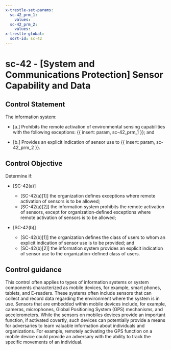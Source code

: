 ```yaml
---
x-trestle-set-params:
  sc-42_prm_1:
    values:
  sc-42_prm_2:
    values:
x-trestle-global:
  sort-id: sc-42
---
```


# sc-42 - \[System and Communications Protection\] Sensor Capability and Data

## Control Statement

The information system:

- \[a.\] Prohibits the remote activation of environmental sensing capabilities with the following exceptions: {{ insert: param, sc-42_prm_1 }}; and

- \[b.\] Provides an explicit indication of sensor use to {{ insert: param, sc-42_prm_2 }}.

## Control Objective

Determine if:

- \[SC-42(a)\]

  - \[SC-42(a)[1]\] the organization defines exceptions where remote activation of sensors is to be allowed;
  - \[SC-42(a)[2]\] the information system prohibits the remote activation of sensors, except for organization-defined exceptions where remote activation of sensors is to be allowed;

- \[SC-42(b)\]

  - \[SC-42(b)[1]\] the organization defines the class of users to whom an explicit indication of sensor use is to be provided; and
  - \[SC-42(b)[2]\] the information system provides an explicit indication of sensor use to the organization-defined class of users.

## Control guidance

This control often applies to types of information systems or system components characterized as mobile devices, for example, smart phones, tablets, and E-readers. These systems often include sensors that can collect and record data regarding the environment where the system is in use. Sensors that are embedded within mobile devices include, for example, cameras, microphones, Global Positioning System (GPS) mechanisms, and accelerometers. While the sensors on mobiles devices provide an important function, if activated covertly, such devices can potentially provide a means for adversaries to learn valuable information about individuals and organizations. For example, remotely activating the GPS function on a mobile device could provide an adversary with the ability to track the specific movements of an individual.
